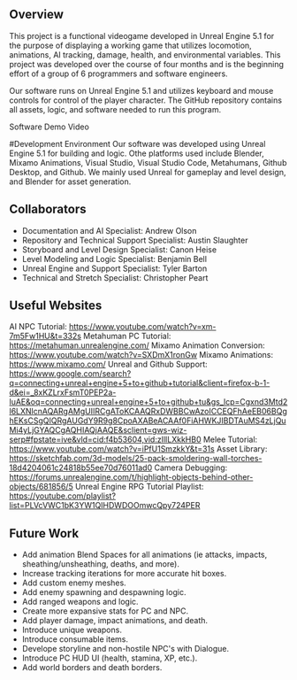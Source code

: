## Overview
This project is a functional videogame developed in Unreal Engine 5.1 for the purpose of displaying a working game that utilizes locomotion, animations, AI tracking, damage, health, and environmental variables. This project was developed over the course of four months and is the beginning effort of a group of 6 programmers and software engineers.

Our software runs on Unreal Engine 5.1 and utilizes keyboard and mouse controls for control of the player character. The GitHub repository contains all assets, logic, and software needed to run this program.

Software Demo Video

#Development Environment
Our software was developed using Unreal Engine 5.1 for building and logic. Othe platforms used include Blender, Mixamo Animations, Visual Studio, Visual Studio Code, Metahumans, Github Desktop, and Github. We mainly used Unreal for gameplay and level design, and Blender for asset generation.

## Collaborators
- Documentation and AI Specialist: Andrew Olson
- Repository and Technical Support Specialist: Austin Slaughter
- Storyboard and Level Design Specialist: Canon Heise
- Level Modeling and Logic Specialist: Benjamin Bell
- Unreal Engine and Support Specialist: Tyler Barton
- Technical and Stretch Specialist: Christopher Peart

## Useful Websites

AI NPC Tutorial: https://www.youtube.com/watch?v=xm-7m5Fw1HU&t=332s
Metahuman PC Tutorial: https://metahuman.unrealengine.com/
Mixamo Animation Conversion: https://www.youtube.com/watch?v=SXDmX1ronGw
Mixamo Animations: https://www.mixamo.com/
Unreal and Github Support: https://www.google.com/search?q=connecting+unreal+engine+5+to+github+tutorial&client=firefox-b-1-d&ei=_8xKZLrxFsmT0PEP2a-luAE&oq=connecting+unreal+engine+5+to+github+tu&gs_lcp=Cgxnd3Mtd2l6LXNlcnAQARgAMgUIIRCgAToKCAAQRxDWBBCwAzoICCEQFhAeEB06BQghEKsCSgQIQRgAUGdY9R9g8CpoAXABeACAAf0FiAHWKJIBDTAuMS4zLjQuMi4yLjGYAQCgAQHIAQjAAQE&sclient=gws-wiz-serp#fpstate=ive&vld=cid:f4b53604,vid:zIllLXkkHB0
Melee Tutorial: https://www.youtube.com/watch?v=iPfU1SmzkkY&t=31s
Asset Library: https://sketchfab.com/3d-models/25-pack-smoldering-wall-torches-18d4204061c24818b55ee70d76011ad0
Camera Debugging: https://forums.unrealengine.com/t/highlight-objects-behind-other-objects/681856/5
Unreal Engine RPG Tutorial Playlist: https://youtube.com/playlist?list=PLVcVWC1bK3YW1QIHDWDOOmwcQpy724PER

## Future Work
- Add animation Blend Spaces for all animations (ie attacks, impacts, sheathing/unsheathing, deaths, and more).
- Increase tracking iterations for more accurate hit boxes.
- Add custom enemy meshes.
- Add enemy spawning and despawning logic.
- Add ranged weapons and logic.
- Create more expansive stats for PC and NPC.
- Add player damage, impact animations, and death.
- Introduce unique weapons.
- Introduce consumable items.
- Develope storyline and non-hostile NPC's with Dialogue.
- Introduce PC HUD UI (health, stamina, XP, etc.).
- Add world borders and death borders.
